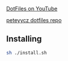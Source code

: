 [DotFiles on YouTube](https://youtu.be/r_MpUP6aKiQ)

[peteyycz dotfiles repo](https://github.com/peteyycz/dotfiles)

## Installing

```sh
sh ./install.sh
```
